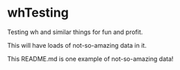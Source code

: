 # whTesting
Testing wh and similar things for fun and profit.

This will have loads of not-so-amazing data in it.

This README.md is one example of not-so-amazing data!
